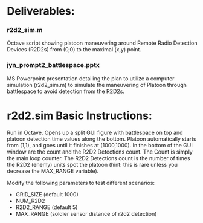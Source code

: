 # Deliverables:

### r2d2_sim.m
Octave script showing platoon maneuvering around Remote Radio Detection Devices (R2D2s) from (0,0) to the maximal (x,y) point.

### jyn_prompt2_battlespace.pptx
MS Powerpoint presentation detailing the plan to utilize a computer simulation (r2d2_sim.m) to simulate the maneuvering of Platoon through battlespace to avoid detection from the R2D2s.

# r2d2.sim Basic Instructions:

   Run in Octave.  Opens up a split GUI figure with battlespace on top and
   platoon detection time values along the bottom.  Platoon automatically starts 
   from (1,1), and goes until it finishes at (1000,1000).
   In the bottom of the GUI window are the count and the R2D2 Detections count.
   The Count is simply the main loop counter.  The R2D2 Detections count is the
   number of times the R2D2 (enemy) units spot the platoon (hint: this is rare unless you decrease the MAX_RANGE variable).

   Modify the following parameters to test different scenarios:
   - GRID_SIZE (default 1000)
   - NUM_R2D2  
   - R2D2_RANGE  (default 5)
   - MAX_RANGE  (soldier sensor distance of r2d2 detection)
